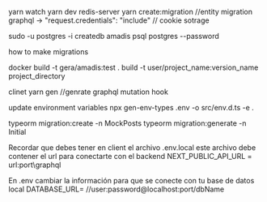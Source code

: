 yarn watch
yarn dev
redis-server
yarn create:migration //entity migration
graphql -> "request.credentials": "include" // cookie sotrage

sudo -u postgres -i
createdb amadis
psql postgres --password

how to make migrations

docker
build -t gera/amadis:test .
build -t user/project_name:version_name project_directory

clinet
yarn gen //genrate graphql mutation hook

update environment variables
npx gen-env-types .env -o src/env.d.ts -e .


typeorm migration:create -n MockPosts
typeorm migration:generate -n Initial

Recordar que debes tener en client el archivo .env.local
este archivo debe contener el url para conectarte con el backend NEXT_PUBLIC_API_URL = url:port\graphql

En .env cambiar la información para que se conecte con tu base de datos local DATABASE_URL= //user:password@localhost:port/dbName